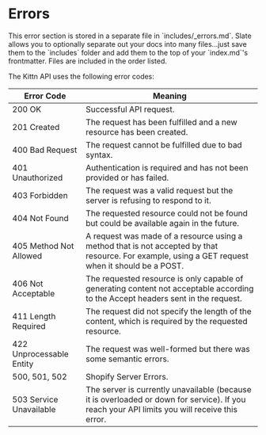 # Errors

<aside class="notice">This error section is stored in a separate file in `includes/_errors.md`. Slate allows you to optionally separate out your docs into many files...just save them to the `includes` folder and add them to the top of your `index.md`'s frontmatter. Files are included in the order listed.</aside>

The Kittn API uses the following error codes:


Error Code | Meaning
---------- | -------
200 OK | Successful API request.
201 Created | The request has been fulfilled and a new resource has been created.
400 Bad Request | The request cannot be fulfilled due to bad syntax.
401 Unauthorized | Authentication is required and has not been provided or has failed.
403 Forbidden | The request was a valid request but the server is refusing to respond to it.
404 Not Found | The requested resource could not be found but could be available again in the future.
405 Method Not Allowed | A request was made of a resource using a method that is not accepted by that resource. For example, using a GET request when it should be a POST.
406 Not Acceptable | The requested resource is only capable of generating content not acceptable according to the Accept headers sent in the request.
411 Length Required | The request did not specify the length of the content, which is required by the requested resource.
422 Unprocessable Entity | The request was well-formed but there was some semantic errors.
500, 501, 502 | Shopify Server Errors.
503 Service Unavailable | The server is currently unavailable (because it is overloaded or down for service). If you reach your API limits you will receive this error.
